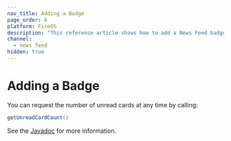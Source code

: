 ```yaml
---
nav_title: Adding a Badge
page_order: 6
platform: FireOS
description: "This reference article shows how to add a News Feed badge in your Android application."
channel:
  - news feed
hidden: true
---
```


# Adding a Badge

You can request the number of unread cards at any time by calling:

```java
getUnreadCardCount()
```

See the [Javadoc][17] for more information.


[17]: https://appboy.github.io/appboy-android-sdk/javadocs/com/appboy/events/FeedUpdatedEvent.html#getUnreadCardCount()
